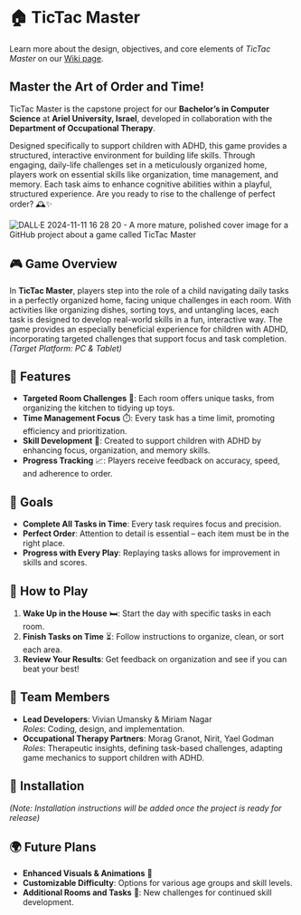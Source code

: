 # 🏠 TicTac Master

Learn more about the design, objectives, and core elements of *TicTac Master* on our [Wiki page](https://github.com/TwoBitCode/TicTacMaster/wiki/Formal-Elements).



## Master the Art of Order and Time!
TicTac Master is the capstone project for our **Bachelor’s in Computer Science** at **Ariel University, Israel**, developed in collaboration with the **Department of Occupational Therapy**. 

Designed specifically to support children with ADHD, this game provides a structured, interactive environment for building life skills. Through engaging, daily-life challenges set in a meticulously organized home, players work on essential skills like organization, time management, and memory. Each task aims to enhance cognitive abilities within a playful, structured experience. Are you ready to rise to the challenge of perfect order? 🕰️✨

![DALL·E 2024-11-11 16 28 20 - A more mature, polished cover image for a GitHub project about a game called TicTac Master](https://github.com/user-attachments/assets/e354b1a2-8fa9-4ecc-9239-67488eebc25b)

## 🎮 Game Overview

In **TicTac Master**, players step into the role of a child navigating daily tasks in a perfectly organized home, facing unique challenges in each room. With activities like organizing dishes, sorting toys, and untangling laces, each task is designed to develop real-world skills in a fun, interactive way. The game provides an especially beneficial experience for children with ADHD, incorporating targeted challenges that support focus and task completion.  
*(Target Platform: PC & Tablet)*

## 🚀 Features

- **Targeted Room Challenges** 🏡: Each room offers unique tasks, from organizing the kitchen to tidying up toys.
- **Time Management Focus** ⏱️: Every task has a time limit, promoting efficiency and prioritization.
- **Skill Development** 🧠: Created to support children with ADHD by enhancing focus, organization, and memory skills.
- **Progress Tracking** 📈: Players receive feedback on accuracy, speed, and adherence to order.

## 🎯 Goals

- **Complete All Tasks in Time**: Every task requires focus and precision.
- **Perfect Order**: Attention to detail is essential – each item must be in the right place.
- **Progress with Every Play**: Replaying tasks allows for improvement in skills and scores.

## 📖 How to Play

1. **Wake Up in the House** 🛏️: Start the day with specific tasks in each room.
2. **Finish Tasks on Time** ⏳: Follow instructions to organize, clean, or sort each area.
3. **Review Your Results**: Get feedback on organization and see if you can beat your best!

## 👥 Team Members

- **Lead Developers**: Vivian Umansky & Miriam Nagar  
  *Roles*: Coding, design, and implementation.
- **Occupational Therapy Partners**: Morag Granot, Nirit, Yael Godman  
  *Roles*: Therapeutic insights, defining task-based challenges, adapting game mechanics to support children with ADHD.

## 🔧 Installation

*(Note: Installation instructions will be added once the project is ready for release)*

## 🌍 Future Plans

- **Enhanced Visuals & Animations** 🎨
- **Customizable Difficulty**: Options for various age groups and skill levels.
- **Additional Rooms and Tasks** 🚪: New challenges for continued skill development.
